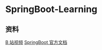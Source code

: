 # SpringBoot-Learning

## 资料

[B 站视频](https://www.bilibili.com/video/BV1PE411i7CV)
[SpringBoot 官方文档](https://docs.spring.io/spring-boot/docs/2.2.6.RELEASE/reference/html/using-spring-boot.html#using-boot)
